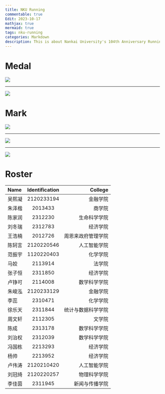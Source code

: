 ```yaml
---
title: NKU Running
commentable: true
Edit: 2023-10-17
mathjax: true
mermaid: true
tags: nku-running
categories: Markdown
description: This is about Nankai University's 104th Anniversary Running Event, hosted by **NKRunning Club** and **NKU SMS**.
---
```


# Medal

<img src="https://ssskz.github.io/about/Run_1.jpg">

------

<img src="https://ssskz.github.io/about/Run_2.jpg">

# Mark

<img src="https://ssskz.github.io/about/Run_3.jpg">

------

<img src="https://ssskz.github.io/about/Run_4.jpg">

------

<img src="https://ssskz.github.io/about/Run_5.jpg" >

# Roster

| Name | Identification | College |
| :-------------------------- | :---------------------: | ---------------------------: |
| 吴熙凝                           |            2120233194            |                       金融学院 |
| 朱泽楷                           |            2013433            |                            商学院 |
| 陈家润                           |            2312230            |                       生命科学学院 |
| 刘冬瑞                           |            2312783            |                       经济学院 |
| 王浩楠                           |            2012726            |                       周恩来政府管理学院 |
| 陈轲言                           |            2120220546            |                       人工智能学院 |
| 范振宇                           |            1120220403            |                       化学学院 |
| 马姣                           |            2113914            |                       法学院 |
| 张子恒                           |            2311850            |                       经济学院 |
| 卢铮可                           |            2114008            |                       数学科学学院 |
| 朱峻泓                           |            2120233129            |                       金融学院 |
| 李蕊                           |            2310471            |                       化学学院 |
| 徐乐天                           |            2311844            |                       统计与数据科学学院 |
| 周文轩                           |            2112305            |                       文学院 |
| 陈成                           |            2313178            |                       数学科学学院 |
| 刘治权                           |            2312039            |                       数学科学学院 |
| 冯国栋                           |            2213293            |                       经济学院 |
| 杨帅                           |            2213952            |                       经济学院 |
| 卢伟涛                           |            2120210420            |                       人工智能学院 |
| 刘冠绮                           |            2120220257            |                       物理科学学院 |
| 李佳茵                           |            2311945            |                       新闻与传播学院 |

